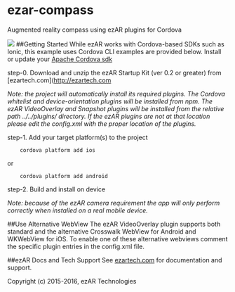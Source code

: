 # ezar-compass
Augmented reality compass using ezAR plugins for Cordova

![](http://static1.squarespace.com/static/54d524d4e4b0f489aba79ed2/55310535e4b03253914c8657/55310564e4b086967b6ed7fb/1429276278307/ezar-compass.png)
##Getting Started
While ezAR works with Cordova-based SDKs such as Ionic, this example uses Cordova CLI examples are provided below. 
Install or update your [Apache Cordova sdk](https://cordova.apache.org/)

step-0.  Download and unzip the ezAR Startup Kit (ver 0.2 or greater) from [ezartech.com](http://ezartech.com

*Note: the project will automatically install its required plugins. The Cordova 
whitelist and device-orientation plugins will be installed from npm. The 
ezAR VideoOverlay and  Snapshot plugins will be installed from the relative path 
../../plugins/ directory. If the ezAR plugins are not at that location please 
edit the config.xml with the proper location of the plugins.*

step-1.  Add your target platform(s) to the project

        cordova platform add ios
    
or

        cordova platform add android


step-2.  Build and install on device

*Note: because of the ezAR camera requirement the app will only perform correctly 
when installed on a real mobile device.*

##Use Alternative WebView
The ezAR VideoOverlay plugin supports both standard and the alternative
Crosswalk WebView for Android and WKWebView for iOS. To enable one of these
alternative webviews comment the specific plugin entries in the config.xml file.

##ezAR Docs and Tech Support
See [ezartech.com](http://ezartech.com) for documentation and support.


Copyright (c) 2015-2016, ezAR Technologies